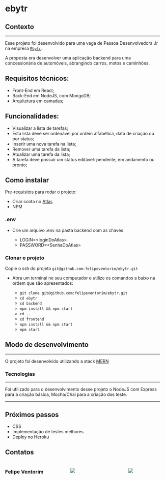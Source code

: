 # ebytr

## Contexto

---

Esse projeto foi desenvolvido para uma vaga de Pessoa Desenvolvedora Jr na empresa [`Ebytr`](www.betrybe.com).

A proposta era desenvolver uma aplicação backend para uma concessionária de automóveis, abrangindo carros, motos e caminhões.

## Requisitos técnicos:
- Front-End em React;
- Back-End em NodeJS, com MongoDB;
- Arquitetura em camadas;

## Funcionalidades:
- Visualizar a lista de tarefas;
- Esta lista deve ser ordenável por ordem alfabética, data de criação ou por status;
- Inserir uma nova tarefa na lista;
- Remover uma tarefa da lista;
- Atualizar uma tarefa da lista;
- A tarefa deve possuir um status editável: pendente, em andamento ou pronto;

## Como instalar

Pre-requisitos para rodar o projeto: 
- Criar conta no [Atlas](https://www.mongodb.com/pt-br/cloud/atlas/register)
- NPM

### .env
* Crie um arquivo .env na pasta backend com as chaves

  * LOGIN=\<loginDoAtlas\>
  * PASSWORD=\<SenhaDoAtlas\>

### Clonar o projeto
Copie o ssh do projeto `git@github.com:felipeventorim/ebytr.git`

* Abra um terminal no seu computador e utilize os comandos a baixo na ordem que são apresentados:

  * `git clone git@github.com:felipeventorim/ebytr.git`
  * `cd ebytr`
  * `cd backend`
  * `npm install && npm start`
  * `cd ..`
  * `cd frontend`
  * `npm install && npm start`
  * `npm start`
  
## Modo de desenvolvimento

---

O projeto foi desenvolvido utilizando a stack [MERN](https://www.mongodb.com/mern-stack)

### Tecnologias

---

Foi utilizado para o desenvolvimento desse projeto o NodeJS com Express para a criação básica, Mocha/Chai para a criação dos teste.

---

## Próximos passos

* CSS
* Implementação de testes melhores
* Deploy no Heroku

## Contatos

<div style="display: flex; align-items: center; justify-content: space-between;">
  <h3> Felipe Ventorim </h3>
  <a href="https://www.linkedin.com/in/felipeventorim" target="_blank">
    <img src="https://img.shields.io/badge/-LinkedIn-%230077B5?style=for-the-badge&logo=linkedin&logoColor=white" target="_blank">
  </a>
  <br/>
  <a href = "mailto:felipeventorim11@gmail.com">
    <img src="https://img.shields.io/badge/-Gmail-%23333?style=for-the-badge&logo=gmail&logoColor=white" target="_blank">
  </a>
<br/>
